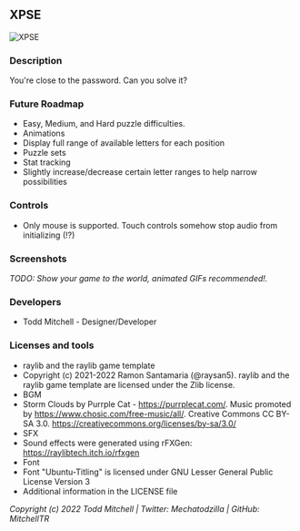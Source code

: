 

## XPSE

![XPSE](screenshots/screenshot000.png "$(Game Title)")

### Description

You're close to the password. Can you solve it?

### Future Roadmap

 - Easy, Medium, and Hard puzzle difficulties.
 - Animations
 - Display full range of available letters for each position
 - Puzzle sets
 - Stat tracking
 - Slightly increase/decrease certain letter ranges to help narrow possibilities

### Controls

- Only mouse is supported. Touch controls somehow stop audio from initializing (!?)

### Screenshots

_TODO: Show your game to the world, animated GIFs recommended!._

### Developers

 - Todd Mitchell - Designer/Developer

### Licenses and tools

 - raylib and the raylib game template
  - Copyright (c) 2021-2022 Ramon Santamaria (@raysan5). raylib and the raylib game template are licensed under the Zlib license.
 - BGM
  - Storm Clouds by Purrple Cat - https://purrplecat.com/. Music promoted by https://www.chosic.com/free-music/all/. Creative Commons CC BY-SA 3.0. https://creativecommons.org/licenses/by-sa/3.0/
 - SFX
  - Sound effects were generated using rFXGen: https://raylibtech.itch.io/rfxgen
 - Font
  - Font "Ubuntu-Titling" is licensed under GNU Lesser General Public License Version 3
 - Additional information in the LICENSE file

*Copyright (c) 2022 Todd Mitchell | Twitter: Mechatodzilla | GitHub: MitchellTR*
